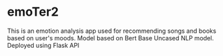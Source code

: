 # emoTer2
This is an emotion analysis app used for recommending songs and books based on user's moods. 
Model based on Bert Base Uncased NLP model. 
Deployed using Flask API
